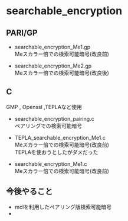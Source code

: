 searchable_encryption
====

PARI/GP
----
* searchable_encryption_Me1.gp  
Meスカラー倍での検索可能暗号(改良前)

* searchable_encryption_Me2.gp  
Meスカラー倍での検索可能暗号(改良後)

C
----
GMP , Openssl ,TEPLAなど使用

* searchable_encryption_pairing.c  
ペアリングでの検索可能暗号

* TEPLA_searchable_encryption_Me1.c  
Meスカラー倍での検索可能暗号(改良前)  
TEPLAを使おうとしたがダメだった

* searchable_encryption_Me1.c  
Meスカラー倍での検索可能暗号(改良前)


今後やること
----
* mclを利用したペアリング版検索可能暗号
* 
